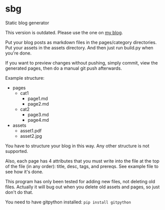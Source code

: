 # sbg

Static blog generator

This version is outdated. Please use the one on [my blog](https://github.com/1f604/1f604.github.io). 

Put your blog posts as markdown files in the pages/category directories. 
Put your assets in the assets directory. 
And then just run build.py when you're done. 

If you want to preview changes without pushing, simply commit, view the generated pages, then do a manual git push afterwards. 

Example structure:

- pages
  - cat1
    - page1.md
    - page2.md
  - cat2
    - page3.md
    - page4.md
- assets
  - asset1.pdf
  - asset2.jpg

You have to structure your blog in this way. Any other structure is not supported. 

Also, each page has 4 attributes that you must write into the file at the top of the file (in any order): title, desc, tags, and prereqs. See example file to see how it's done. 

This program has only been tested for adding new files, not deleting old files. Actually it will bug out when you delete old assets and pages, so just don't do that. 

You need to have gitpython installed: `pip install gitpython`
